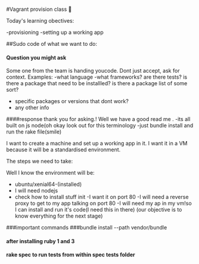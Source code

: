 #Vagrant provision class :taco:

Today's learning obectives:

-provisioning
-setting up a  working app


##Sudo code of what we want to do:

#### Question you might ask
Some one from the team is handing youcode. Dont just accept, ask for context. Examples:
-what language
-what frameworks?
are there tests?
is there a package that need to be installled? is there a package list of some sort?
- specific packages or versions that dont work?
- any other info


####response thank you for asking.! Well we have a good read me .
-its all built on js node(oh okay look out for this terminology
-just bundle install and run the rake file(smile)



I want to create a machine and set up a working app in it.
I want it in a VM because it will be a standardised environment.


The steps we need to take:

Well I know the environment will be:
- ubuntu/xenial64-(installed)
- I will need nodejs
- check how to install stuff init
-I want it on port 80
-I will need a reverse proxy to get to my app talking on port 80
-I will need my ap in my vm!so I can install and run it's code(I need this in there)
(our objective is to know everything for the next stage)

###important commands
###bundle install --path vendor/bundle
#### after installing ruby 1 and 3

#### rake spec to run tests from within spec tests folder
